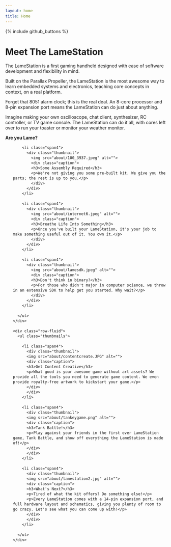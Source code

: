 ```yaml
---
layout: home
title: Home
---
```

{% include github_buttons %}
<h1>Meet The LameStation</h1>

<p>The LameStation is a first gaming handheld designed with ease of software development and flexibility in mind.</p>

<p>Built on the Parallax Propeller, the LameStation is the most awesome way to learn embedded systems and electronics, teaching core concepts in context, on a real platform.</p>

<p>Forget that 8051 alarm clock; this is the real deal. An 8-core processor and 8-pin expansion port means the LameStation can do just about anything.</p>

<p>Imagine making your own oscilloscope, chat client, synthesizer, RC controller, or TV game console. The LameStation can do it all, with cores left over to run your toaster or monitor your weather monitor.</p>

<strong>Are you Lame?</strong>

<div class="row">
  <div class="span12">
    <div class="row-fluid">
      <ul class="thumbnails">
      
        <li class="span4">
          <div class="thumbnail">
            <img src="about/100_3937.jpeg" alt="">
            <div class="caption">
            <h3>Some Assembly Required</h3>
            <p>We're not giving you some pre-built kit. We give you the parts; the rest is up to you.</p>
            </div>
          </div>
        </li>
        
        <li class="span4">
          <div class="thumbnail">
            <img src="about/internet6.jpeg" alt="">
            <div class="caption">
            <h3>Breathe Life Into Something</h3>
            <p>Once you've built your LameStation, it's your job to make something useful out of it. You own it.</p>
            </div>
          </div>
        </li>
        
        <li class="span4">
          <div class="thumbnail">
            <img src="about/lamesdk.jpeg" alt="">
            <div class="caption">
            <h3>Don't think in binary?</h3>
            <p>For those who didn't major in computer science, we throw in an extensive SDK to help get you started. Why wait?</p>
            </div>
          </div>
        </li>
      
      </ul>
    </div>
    
    <div class="row-fluid">
      <ul class="thumbnails">
      
        <li class="span4">
          <div class="thumbnail">
          <img src="about/contentcreate.JPG" alt="">
          <div class="caption">
          <h3>Get Content Creative</h3>
          <p>What good is your awesome game without art assets? We provide all the tools you need to generate game content. We even provide royalty-free artwork to kickstart your game.</p>
          </div>
          </div>
        </li>
        
        <li class="span4">
          <div class="thumbnail">
          <img src="about/tankeygame.png" alt="">
          <div class="caption">
          <h3>Tank Battle!</h3>
          <p>Play against your friends in the first ever LameStation game, Tank Battle, and show off everything the LameStation is made of!</p>
          </div>
          </div>
        </li>
        
        <li class="span4">
          <div class="thumbnail">
          <img src="about/lamestation2.jpg" alt="">
          <div class="caption">
          <h3>What's Next?</h3>
          <p>Tired of what the kit offers? Do something else!</p>
          <p>Every LameStation comes with a 14-pin expansion port, and full hardware layout and schematics, giving you plenty of room to go crazy. Let's see what you can come up with!</p>
          </div>
          </div>
        </li>
      
      </ul>
    </div>
    
  </div>
</div>

